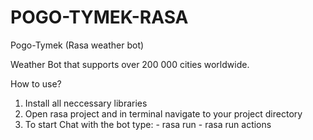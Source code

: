 # POGO-TYMEK-RASA
Pogo-Tymek (Rasa weather bot)

Weather Bot that supports over 200 000 cities worldwide.

How to use?
1. Install all neccessary libraries
2. Open rasa project and in terminal navigate to your project directory
3. To start Chat with the bot type: - rasa run
                                    - rasa run actions
